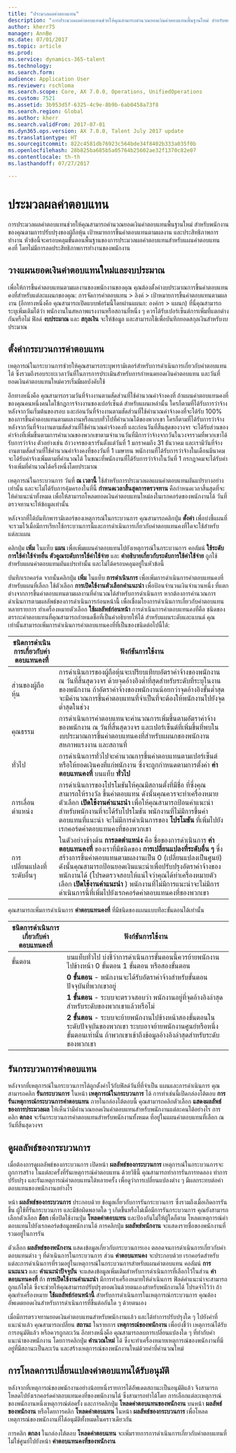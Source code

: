 ```yaml
---
title: "ประมวลผลค่าตอบแทน"
description: "การประมวลผลค่าตอบแทนช่วยให้คุณสามารถคำนวณยอดเงินค่าตอบแทนพื้นฐานใหม่ สำหรับพนักงานของคุณตามการปรับปรุงของผู้ถือหุ้น เป้าหมายการขึ้นค่าตอบแทนตามผลงาน และประสิทธิภาพการทำงาน"
author: kherr75
manager: AnnBe
ms.date: 07/01/2017
ms.topic: article
ms.prod: 
ms.service: dynamics-365-talent
ms.technology: 
ms.search.form: 
audience: Application User
ms.reviewer: rschloma
ms.search.scope: Core, AX 7.0.0, Operations, UnifiedOperations
ms.custom: 7521
ms.assetid: 3b953d5f-6325-4c9e-8b9b-6ab0458a73f8
ms.search.region: Global
ms.author: kherr
ms.search.validFrom: 2017-07-01
ms.dyn365.ops.version: AX 7.0.0, Talent July 2017 update
ms.translationtype: HT
ms.sourcegitcommit: 822c4581db76923c564bde34f8402b333a035f0b
ms.openlocfilehash: 28b825ba685b5a05764b25602ae32f1370c82e07
ms.contentlocale: th-th
ms.lasthandoff: 07/27/2017

---
```


# <a name="process-compensation"></a>ประมวลผลค่าตอบแทน
การประมวลผลค่าตอบแทนช่วยให้คุณสามารถคำนวณยอดเงินค่าตอบแทนพื้นฐานใหม่ สำหรับพนักงานของคุณตามการปรับปรุงของผู้ถือหุ้น เป้าหมายการขึ้นค่าตอบแทนตามผลงาน และประสิทธิภาพการทำงาน หัวข้อนี้จะครอบคลุมขั้นตอนพื้นฐานของการประมวลผลค่าตอบแทนสำหรับแผนค่าตอบแทนคงที่ โดยไม่มีการลดประสิทธิภาพการทำงานของพนักงาน

## <a name="plan-the-new-compensation-amounts-and-budgets"></a>วางแผนยอดเงินค่าตอบแทนใหม่และงบประมาณ
เพื่อให้การขึ้นค่าตอบแทนตามผลงานของพนักงานของคุณ คุณต้องตั้งค่างบประมาณการขึ้นค่าตอบแทนคงที่สำหรับแต่ละแผนกของคุณ: การจัดการค่าตอบแทน > ลิงค์ > เป้าหมายการขึ้นค่าตอบแทนตามผลงาน (อีกทางหนึ่งคือ คุณสามารถเปิดแบบฟอร์มนี้โดยผ่านแผนก: องค์กร > แผนก) ที่นี่คุณสามารถระบุเพิ่มเติมได้ว่า พนักงานในสหภาพแรงงานหรือสถานที่หนึ่ง ๆ ควรได้รับเปอร์เซ็นต์การเพิ่มที่แตกต่างกันหรือไม่ ฟิลด์ **งบประมาณ** และ **สกุลเงิน** จะให้ข้อมูล และสามารถใช้เพื่อบันทึกยอดสกุลเงินสำหรับงบประมาณ

## <a name="set-up-the-compensation-process"></a>ตั้งค่ากระบวนการค่าตอบแทน
เหตุการณ์ในกระบวนการช่วยให้คุณสามารถระบุพารามิเตอร์สำหรับการดำเนินการเกี่ยวกับค่าตอบแทนได้ ซึ่งรวมถึงรอบระยะเวลาวันที่ในการการประเมินสำหรับการกำหนดยอดเงินค่าตอบแทน และวันที่ยอดเงินค่าตอบแทนใหม่ควรเริ่มมีผลบังคับใช้

อีกทางหนึ่งคือ คุณสามารถรวมวันที่จ้างงานตามสัดส่วนที่ใช้คำนวณค่าจ้างคงที่ ถ้าแผนค่าตอบแทนคงที่ของคุณคนหนึ่งคนใดใข้กฎการจ้างงานของเปอร์เซ็นต์ สำหรับแผนเหล่านั้น ใครก็ตามที่ได้รับการว่าจ้างหลังจากวันเริ่มต้นของรอบ และก่อนวันที่จ้างงานตามสัดส่วนที่ใช้คำนวณค่าจ้างคงที่จะได้รับ 100% ของการขึ้นค่าตอบแทนตามผลงานหรือแบบทั่วไปที่คำนวณได้ของพวกเขา ใครก็ตามที่ได้รับการว่าจ้างหลังจากวันที่จ้างงานตามสัดส่วนที่ใช้คำนวณค่าจ้างคงที่ และก่อนวันที่สิ้นสุดของวงจร จะได้รับส่วนของค่าจ้างที่เพิ่มขึ้นตามการคำนวณของพวกเขาตามจำนวนวันที่มีการว่าจ้างจากวันในวงจรรวมที่พวกเขาได้รับการว่าจ้าง ตัวอย่างเช่น ถ้าวงจรของเรารันตั้งแต่วันที่ 1 มกราคมถึง 31 ธันวาคม และเรามีวันที่จ้างงานตามสัดส่วนที่ใช้คำนวณค่าจ้างคงที่ของวันที่ 1 เมษายน พนักงานที่ได้รับการว่าจ้างในเดือนมีนาคมจะได้รับค่าจ้างเพิ่มตามที่คำนวณได้ ในขณะที่พนักงานที่ได้รับการว่าจ้างในวันที่ 1 กรกฎาคมจะได้รับค่าจ้างเพิ่มที่คำนวณได้ครึ่งหนึ่งโดยประมาณ

เหตุการณ์ในกระบวนการ วันที่ **ณ เวลานี้** ใช้สำหรับการประมวลผลแผนค่าตอบแทนผันแปรบางอย่างเท่านั้น และจะไม่ได้รับการคุ้มครองในที่นี้ **กำหนดเวลาสิ้นสุดการตรวจทาน** คือกำหนดเวลาสิ้นสุดที่จะให้คำแนะนำทั้งหมด เพื่อให้สามารถโหลดยอดเงินค่าตอบแทนใหม่ลงในเรกคอร์ดของพนักงานได้ วันที่ตรวจทานจะให้ข้อมูลเท่านั้น

หลังจากที่ได้บันทึกพารามิเตอร์ของเหตุการณ์ในกระบวนการ คุณสามารถคลิกปุ่ม **ตั้งค่า** เพื่อบ่งชี้แผนที่จะรวมไว้เมื่อมีการเรียกใช้กระบวนการนี้และการดำเนินการเกี่ยวกับค่าตอบแทนคงที่ใดจะใช้สำหรับแต่ละแผน

คลิกปุ่ม **เพิ่ม** ในแท็บ **แผน** เพื่อเพิ่มแผนค่าตอบแทนไปยังเหตุการณ์ในกระบวนการ คอลัมน์ **ใช้ระดับการใช้ค่าใช้จ่ายอื่น** **ตัวคูณระดับการใช้ค่าใช้จ่าย** และ **คำอธิบายเกี่ยวกับระดับการใช้ค่าใช้จ่าย** ถูกใช้สำหรับแผนค่าตอบแทนผันแปรเท่านั้น และไม่ได้ครอบคลุมอยู่ในหัวข้อนี้

บันทึกเรกคอร์ด จากนั้นคลิกปุ่ม **เพิ่ม** ในแท็บ **การดำเนินการ** เพื่อเพิ่มการดำเนินการค่าตอบแทนคงที่สำหรับแผนที่เลือก ใช้ตัวเลือก **การเปิดใช้งานตัวเลือกคำแนะนำ** เพื่อป้อนจำนวนเงินจำนวนหนึ่ง ที่แตกต่างจากการขึ้นค่าตอบแทนตามผลงานที่คำนวณได้สำหรับการดำเนินการ หากต้องการคำนวณการดำเนินการตามผลลัพธ์ของการดำเนินการก่อนหน้านี้ เพื่อเชื่อมโยงการดำเนินการเกี่ยวกับค่าตอบแทนหลายรายการ ทำเครื่องหมายตัวเลือก **ใช้ผลลัพธ์ก่อนหน้า** การดำเนินการค่าตอบแทนคงที่คือ ชนิดของตรรกะค่าตอบแทนที่คุณสามารถกำหนดชื่อที่เป็นคำอธิบายให้ได้ สำหรับแผนระดับและแบนด์ คุณเท่านั้นสามารถเพิ่มการดำเนินการค่าตอบแทนคงที่ที่เป็นของชนิดต่อไปนี้ได้:

| ชนิดการดำเนินการเกี่ยวกับค่าตอบแทนคงที่ | ฟังก์ชันการใช้งาน                                                                                                                                                                                                                                                                                                                                                                                                    |
|-------------------------------|------------------------------------------------------------------------------------------------------------------------------------------------------------------------------------------------------------------------------------------------------------------------------------------------------------------------------------------------------------------------------------------------------------------|
| ส่วนของผู้ถือหุ้น                        | การดำเนินการของผู้ถือหุ้นจะเปรียบเทียบอัตราค่าจ้างของพนักงาน ณ วันที่สิ้นสุดวงจร ด้วยจุดอ้างอิงต่ำที่สุดสำหรับระดับที่ระบุในงานของพนักงาน ถ้าอัตราค่าจ้างของพนักงานน้อยกว่าจุดอ้างอิงขั้นต่ำสุด จะมีคำนวณการขึ้นค่าตอบแทนที่จำเป็นที่จะต้องให้พนักงานไปยังจุดต่ำสุดในช่วง                                                                                |
| คุณธรรม                         | การดำเนินการค่าตอบแทนจะคำนวณการเพิ่มขึ้นตามอัตราค่าจ้างของพนักงาน ณ วันที่สิ้นสุดวงจร และเปอร์เซ็นต์ที่เพิ่มขึ้นที่พบในงบประมาณการขึ้นค่าตอบแทนคงที่สำหรับแผนกของพนักงาน สหภาพแรงงาน และสถานที่                                                                                                                                                                                         |
| ทั่วไป                       | การดำเนินการทั่วไปจะคำนวณการขึ้นค่าตอบแทนตามเปอร์เซ็นต์ หรือให้ยอดเงินคงที่แก่พนักงาน ซึ่งจะถูกกำหนดตามการตั้งค่า **ค่าตอบแทนคงที่** บนแท็บ **ทั่วไป**                                                                                                                                                                                                                        |
| การเลื่อนตำแหน่ง                     | การดำเนินการของโปรโมชันให้คุณมีสถานตั้งที่มีชื่อ ที่ซึ่งคุณสามารถให้รางวัล ขึ้นค่าตอบแทน ดังนั้นคุณควรจะทำเครื่องหมายตัวเลือก **เปิดใช้งานคำแนะนำ** เพื่อให้คุณสามารถป้อนคำแนะนำสำหรับพนักงานที่จะได้รับโปรโมชัน  พนักงานที่ไม่มีการขึ้นค่าตอบแทนที่แนะนำ จะไม่มีการดำเนินการของ **โปรโมชัน** ที่เพิ่มไปยังเรกคอร์ดค่าตอบแทนคงที่ของพวกเขา                                                                       |
| การเปลี่ยนแปลงที่ระดับอื่นๆ            | ในตัวอย่างข้างต้น **การลดตำแหน่ง** คือ ชื่อของการดำเนินการ **ค่าตอบแทนคงที่** ของเราที่มีชนิดของ **การเปลี่ยนแปลงที่ระดับอื่น ๆ** ซึ่งสร้างการขึ้นค่าตอบแทนตามผลงานเป็น 0 (เปลี่ยนแปลงเป็นศูนย์) ดังนั้นคุณสามารถป้อนยอดเงินแนะนำเพื่อปรับปรุงอัตราค่าจ้างของพนักงานได้ (โปรดตรวจสอบให้แน่ใจว่าคุณได้ทำเครื่องหมายตัวเลือก **เปิดใช้งานคำแนะนำ** ) พนักงานที่ไม่มีการแนะนำจะไม่มีการดำเนินการนี้ที่เพิ่มไปยังเรกคอร์ดค่าตอบแทนคงที่ของพวกเขา |

คุณสามารถเพิ่มการดำเนินการ **ค่าตอบแทนคงที่** ที่มีชนิดของแผนแบบทีละขั้นตอนได้เท่านั้น

| ชนิดการดำเนินการเกี่ยวกับค่าตอบแทนคงที่ | ฟังก์ชันการใช้งาน                                                                                                                                                                                           |
|--------------------------------|---------------------------------------------------------------------------------------------------------------------------------------------------------------------------------------------------------|
| ขั้นตอน                           | บนแท็บทั่วไป บ่งชี้ว่าการดำเนินการขั้นตอนนี้ควรย้ายพนักงานไปข้างหน้า 0 ขั้นตอน 1 ขั้นตอน หรือสองขั้นตอน                                                                                  |
|                                | **0 ขั้นตอน** - พนักงานจะได้รับอัตราค่าจ้างสำหรับขั้นตอนปัจจุบันที่พวกเขาอยู่                                                                                                                      |
|                                | **1 ขั้นตอน** - ระบบจะตรวจสอบว่า พนักงานอยู่ที่จุดอ้างอิงล่าสุดสำหรับระดับของพวกเขาแล้วหรือไม่                                                                                             |
|                                | **2 ขั้นตอน** - ระบบจะย้ายพนักงานไปข้างหน้าสองขั้นตอนในระดับปัจจุบันของพวกเขา ระบบอาจย้ายพนักงานศูนย์หรือหนึ่งขั้นตอนเท่านั้น ถ้าพวกเขาเข้าถึงข้อมูลอ้างอิงล่าสุดสำหรับระดับของพวกเขา |

## <a name="run-the-compensation-process"></a>รันกระบวนการค่าตอบแทน
หลังจากที่เหตุการณ์ในกระบวนการได้ถูกตั้งค่าไว้กับฟิลด์วันที่ที่จำเป็น แผนและการดำเนินการ คุณสามารถคลิก **รันกระบวนการ** ในหน้า **เหตุการณ์ในกระบวนการ** ได้ การทำเช่นนี้เปิดกล่องโต้ตอบ **การรันเหตุการณ์กระบวนการค่าตอบแทน** ภายในกล่องโต้ตอบนี้ คุณสามารถคลิกตัวเลือก **แสดงผลลัพธ์ของการประมวลผล** ให้เห็นว่ามีคำนวณยอดเงินค่าตอบแทนสำหรับพนักงานแต่ละคนได้อย่างไร การคลิก **ตกลง** จะรันกระบวนการค่าตอบแทนสำหรับพนักงานทั้งหมด ที่อยู่ในแผนค่าตอบแทนที่เลือก ณ วันที่สิ้นสุดวงจร

## <a name="view-the-process-results"></a>ดูผลลัพธ์ของกระบวนการ
เมื่อต้องการดูผลลัพธ์ของกระบวนการ เปิดหน้า **ผลลัพธ์ของกระบวนการ** เหตุการณ์ในกระบวนการจะถูกการสร้าง ในแต่ละครั้งที่รันเหตุการณ์ค่าตอบแทน ด้วยวิธีนี้ คุณสามารถทำการรันการทดลอง ทำการปรับปรุง และรันเหตุการณ์ค่าตอบแทนได้หลายครั้ง เพื่อดูว่าการเปลี่ยนแปลงต่าง ๆ มีผลกระทบต่อค่าตอบแทนของพนักงานอย่างไร

หน้า **ผลลัพธ์ของกระบวนการ** ประกอบด้วย ข้อมูลเกี่ยวกับการรันกระบวนการ ซึ่งรวมถึงเมื่อเกิดการรันขึ้น ผู้ใช้ที่รันกระบวนการ และมีข้อผิดพลาดใด ๆ เกิดขึ้นหรือไม่เมื่อมีการรันกระบวนการ คุณยังสามารถเลือกตัวเลือก **ล็อก** เพื่อปิดใช้งานปุ่ม **โหลดค่าตอบแทน** และป้องกันไม่ให้ผู้ใดก็ตาม โหลดเหตุการณ์ค่าตอบแทนไปยังเรกคอร์ดข้อมูลพนักงานได้ การคลิกปุ่ม **ผลลัพธ์พนักงาน** จะแสดงรายชื่อของพนักงานที่รวมอยู่ในการรัน

ตัวเลือก **ผลลัพธ์ของพนักงาน** แสดงข้อมูลเกี่ยวกับกระบวนการเอง ตลอดจนการดำเนินการเกี่ยวกับค่าตอบแทนต่าง ๆ ที่ดำเนินการในกระบวนการ ส่วน **ค่าตอบแทนคง** จะประกอบด้วย เรกคอร์ดสำหรับแต่ละการดำเนินการที่รวมอยู่ในเหตุการณ์ในกระบวนการสำหรับแผนค่าตอบแทน คอลัมน์ **การแนะแนว** และ **คำแนะนำปัจจุบัน** จะแสดงข้อมูลเพิ่มเติมสำหรับการดำเนินการที่เลือกไว้ในส่วน **ค่าตอบแทนคงที่** ถ้า **การเปิดใช้งานคำแนะนำ** มีการทำเครื่องหมายให้ดำเนินการ ฟิลด์คำแนะนำจะสามารถถูกแก้ไขได้ ซึ่งจะช่วยให้คุณสามารถปรับปรุงยอดเงินด้วยตนเองสำหรับพนักงานได้ โปรดจำไว้ว่า ถ้าคุณทำเครื่องหมาย **ใช้ผลลัพธ์ก่อนหน้านี้** สำหรับการดำเนินการในเหตุการณ์กระบวนการ คุณต้องอัพเดตยอดเงินสำหรับการดำเนินการที่ขึ้นต่อกันใด ๆ ด้วยตนเอง

เมื่อมีการตรวจทานยอดเงินค่าตอบแทนสำหรับพนักงานแล้ว และได้ทำการปรับปรุงใด ๆ ไปยังค่าที่แนะนำแล้ว คุณสามารถเปลี่ยน **สถานะ** ในรายการ **เหตุการณ์ของพนักงาน** เพื่อบ่งชี้ว่า เหตุการณ์ได้รับการอนุมัติแล้ว หรือควรถูกละเว้น อีกทางหนึ่งคือ คุณสามารถลบการเปลี่ยนแปลงใด ๆ ที่ทำกับคำแนะนำของพนักงาน โดยการคลิกปุ่ม **คำนวณใหม่** ได้ ซึ่งจะทำเครื่องหมายเหตุการณ์ของพนักงานที่มีอยู่ที่มีสถานะเป็นละเว้น และสร้างเหตุการณ์ของพนักงานใหม่ด้วยค่าที่คำนวณใหม่

## <a name="loading-approved-compensation-changes"></a>การโหลดการเปลี่ยนแปลงค่าตอบแทนได้รับอนุมัติ
หลังจากที่เหตุการณ์ของพนักงานอย่างน้อยหนึ่งรายการได้อัพเดตสถานะเป็นอนุมัติแล้ว จึงสามารถโหลดไปยังเรกคอร์ดค่าตอบแทนคงที่ของพนักงานได้ ซึ่งสามารถทำได้โดย การเลือกแต่ละเหตุการณ์ของพนักงานหนึ่งเหตุการณ์ต่อครั้ง และการคลิกปุ่ม **โหลดค่าตอบแทนของพนักงาน** บนหน้า **ผลลัพธ์ของพนักงาน** หรือโดยการคลิก **โหลดค่าตอบแทน** ในหน้า **ผลลัพธ์ของกระบวนการ** เพื่อโหลดเหตุการณ์ของพนักงานที่ได้อนุมัติทั้งหมดในคราวเดียวกัน

การคลิก **ตกลง** ในกล่องโต้ตอบ **โหลดค่าตอบแทน** จะเพิ่มรายการการดำเนินการเกี่ยวกับค่าตอบแทนที่ไม่ใช่ศูนย์ไปยังหน้า **ค่าตอบแทนคงที่ของพนักงาน**

